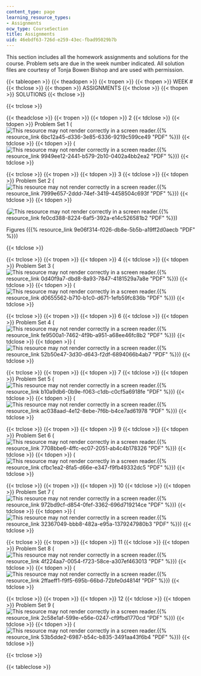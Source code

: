 ```yaml
---
content_type: page
learning_resource_types:
- Assignments
ocw_type: CourseSection
title: Assignments
uid: 46ebdf63-726d-e259-43ec-fbad95029b7b
---
```


This section includes all the homework assignments and solutions for the course. Problem sets are due in the week number indicated. All solution files are courtesy of Tonja Bowen Bishop and are used with permission.

{{< tableopen >}}
{{< theadopen >}}
{{< tropen >}}
{{< thopen >}}
WEEK #
{{< thclose >}}
{{< thopen >}}
ASSIGNMENTS
{{< thclose >}}
{{< thopen >}}
SOLUTIONS
{{< thclose >}}

{{< trclose >}}

{{< theadclose >}}
{{< tropen >}}
{{< tdopen >}}
2
{{< tdclose >}}
{{< tdopen >}}
Problem Set 1 (![This resource may not render correctly in a screen reader.](/images/inacessible.gif){{% resource_link 6bc12a45-d336-3e85-6336-9219c599ce49 "PDF" %}})
{{< tdclose >}}
{{< tdopen >}}
(![This resource may not render correctly in a screen reader.](/images/inacessible.gif){{% resource_link 9949ee12-2441-b579-2b10-0402a4bb2ea2 "PDF" %}})
{{< tdclose >}}

{{< trclose >}}
{{< tropen >}}
{{< tdopen >}}
3
{{< tdclose >}}
{{< tdopen >}}
Problem Set 2 (![This resource may not render correctly in a screen reader.](/images/inacessible.gif){{% resource_link 7999e657-2ddd-74ef-3419-4458504c693f "PDF" %}})
{{< tdclose >}}
{{< tdopen >}}


(![This resource may not render correctly in a screen reader.](/images/inacessible.gif){{% resource_link fe0cd388-8224-6af5-392a-e14c526581b2 "PDF" %}})

Figures ({{% resource_link 9e06f314-f026-db8e-5b5b-a19ff2d0aecb "PDF" %}})


{{< tdclose >}}

{{< trclose >}}
{{< tropen >}}
{{< tdopen >}}
4
{{< tdclose >}}
{{< tdopen >}}
Problem Set 3 (![This resource may not render correctly in a screen reader.](/images/inacessible.gif){{% resource_link 0d40f9a7-dbd8-8a93-7847-4181529a7a8e "PDF" %}})
{{< tdclose >}}
{{< tdopen >}}
(![This resource may not render correctly in a screen reader.](/images/inacessible.gif){{% resource_link d0655562-b710-b1c0-d671-1efb59fc836b "PDF" %}})
{{< tdclose >}}

{{< trclose >}}
{{< tropen >}}
{{< tdopen >}}
6
{{< tdclose >}}
{{< tdopen >}}
Problem Set 4 (![This resource may not render correctly in a screen reader.](/images/inacessible.gif){{% resource_link fe9500a1-7462-4f9b-a951-a68ee46fc8b2 "PDF" %}})
{{< tdclose >}}
{{< tdopen >}}
(![This resource may not render correctly in a screen reader.](/images/inacessible.gif){{% resource_link 52b50e47-3d30-d643-f2df-6894066b4ab7 "PDF" %}})
{{< tdclose >}}

{{< trclose >}}
{{< tropen >}}
{{< tdopen >}}
7
{{< tdclose >}}
{{< tdopen >}}
Problem Set 5 (![This resource may not render correctly in a screen reader.](/images/inacessible.gif){{% resource_link b10a9db6-0b9e-f063-c1db-c0cf5a6918fe "PDF" %}})
{{< tdclose >}}
{{< tdopen >}}
(![This resource may not render correctly in a screen reader.](/images/inacessible.gif){{% resource_link ac038aad-4e12-8ebe-7f6b-b4ce7ad61978 "PDF" %}})
{{< tdclose >}}

{{< trclose >}}
{{< tropen >}}
{{< tdopen >}}
9
{{< tdclose >}}
{{< tdopen >}}
Problem Set 6 (![This resource may not render correctly in a screen reader.](/images/inacessible.gif){{% resource_link 7708bbe6-4ffc-ec07-2051-ab4c4b178326 "PDF" %}})
{{< tdclose >}}
{{< tdopen >}}
(![This resource may not render correctly in a screen reader.](/images/inacessible.gif){{% resource_link cfbc1ea2-8fa5-d66e-e347-f9fb49332dc5 "PDF" %}})
{{< tdclose >}}

{{< trclose >}}
{{< tropen >}}
{{< tdopen >}}
10
{{< tdclose >}}
{{< tdopen >}}
Problem Set 7 (![This resource may not render correctly in a screen reader.](/images/inacessible.gif){{% resource_link 972bd9cf-d854-0fef-3362-696d719214ce "PDF" %}})
{{< tdclose >}}
{{< tdopen >}}
(![This resource may not render correctly in a screen reader.](/images/inacessible.gif){{% resource_link 32367049-bbb8-482a-e95a-1379247980b3 "PDF" %}})
{{< tdclose >}}

{{< trclose >}}
{{< tropen >}}
{{< tdopen >}}
11
{{< tdclose >}}
{{< tdopen >}}
Problem Set 8 (![This resource may not render correctly in a screen reader.](/images/inacessible.gif){{% resource_link 4f224aa7-0054-f723-58ce-a307ef463013 "PDF" %}})
{{< tdclose >}}
{{< tdopen >}}
(![This resource may not render correctly in a screen reader.](/images/inacessible.gif){{% resource_link 2ffaeff1-f9f5-695b-66bd-72bfe0d4814f "PDF" %}})
{{< tdclose >}}

{{< trclose >}}
{{< tropen >}}
{{< tdopen >}}
12
{{< tdclose >}}
{{< tdopen >}}
Problem Set 9 (![This resource may not render correctly in a screen reader.](/images/inacessible.gif){{% resource_link 2c58e1af-599e-e56e-0247-cf9fbd1770cd "PDF" %}})
{{< tdclose >}}
{{< tdopen >}}
(![This resource may not render correctly in a screen reader.](/images/inacessible.gif){{% resource_link 53b5dde2-6987-b54c-b835-3491aa43f6b4 "PDF" %}})
{{< tdclose >}}

{{< trclose >}}

{{< tableclose >}}